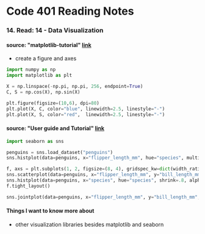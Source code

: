 # Code 401 Reading Notes 
### 14. Read: 14 - Data Visualization  

####  source: "matplotlib-tutorial" [link](https://github.com/rougier/matplotlib-tutorial)
- create a figure and axes 

```python 
import numpy as np
import matplotlib as plt 

X = np.linspace(-np.pi, np.pi, 256, endpoint=True)
C, S = np.cos(X), np.sin(X)

plt.figure(figsize=(10,6), dpi=80)
plt.plot(X, C, color="blue", linewidth=2.5, linestyle="-")
plt.plot(X, S, color="red",  linewidth=2.5, linestyle="-")
```


####  source: "User guide and Tutorial" [link](https://seaborn.pydata.org/tutorial.html)

```python 
import seaborn as sns

penguins = sns.load_dataset("penguins")
sns.histplot(data=penguins, x="flipper_length_mm", hue="species", multiple="stack")

f, axs = plt.subplots(1, 2, figsize=(8, 4), gridspec_kw=dict(width_ratios=[4, 3]))
sns.scatterplot(data=penguins, x="flipper_length_mm", y="bill_length_mm", hue="species", ax=axs[0])
sns.histplot(data=penguins, x="species", hue="species", shrink=.8, alpha=.8, legend=False, ax=axs[1])
f.tight_layout()

sns.jointplot(data=penguins, x="flipper_length_mm", y="bill_length_mm", hue="species")

```

#### Things I want to know more about 
- other visualization libraries besides matplotlib and seaborn 